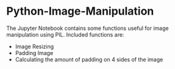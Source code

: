 # Python-Image-Manipulation
The Jupyter Notebook contains some functions useful for image manipulation using PIL. Included functions are:
* Image Resizing
* Padding Image
* Calculating the amount of padding on 4 sides of the image
